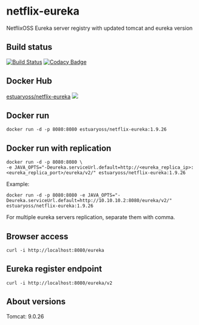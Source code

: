 # netflix-eureka
NetflixOSS Eureka server registry with updated tomcat and eureka version

## Build status
[![Build Status](https://travis-ci.com/estuaryoss/netflixoss-eureka.svg?token=UC9Z5nQSPmb5vK5QLpJh&branch=master)](https://travis-ci.com/estuaryoss/netflixoss-eureka)
[![Codacy Badge](https://app.codacy.com/project/badge/Grade/291184c490c442f6b803a6573483dc21)](https://www.codacy.com/gh/estuaryoss/netflixoss-eureka?utm_source=github.com&amp;utm_medium=referral&amp;utm_content=estuaryoss/netflixoss-eureka&amp;utm_campaign=Badge_Grade)

## Docker Hub
[estuaryoss/netflix-eureka](https://hub.docker.com/r/estuaryoss/netflix-eureka)  ![](https://img.shields.io/docker/pulls/estuaryoss/netflix-eureka.svg)

## Docker run
```shell script
docker run -d -p 8080:8080 estuaryoss/netflix-eureka:1.9.26
```

## Docker run with replication
```shell script
docker run -d -p 8080:8080 \   
-e JAVA_OPTS="-Deureka.serviceUrl.default=http://<eureka_replica_ip>:<eureka_replica_port>/eureka/v2/" estuaryoss/netflix-eureka:1.9.26
```

Example:
```shell script
docker run -d -p 8080:8080 -e JAVA_OPTS="-Deureka.serviceUrl.default=http://10.10.10.2:8080/eureka/v2/" estuaryoss/netflix-eureka:1.9.26
```

For multiple eureka servers replication, separate them with comma.

## Browser access
```shell script
curl -i http://localhost:8080/eureka  
```

## Eureka register endpoint
```shell script
curl -i http://localhost:8080/eureka/v2 
``` 

## About versions
Tomcat: 9.0.26
